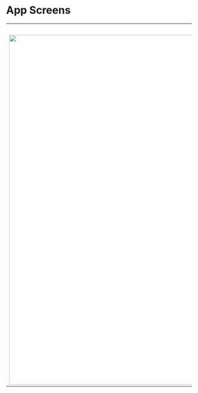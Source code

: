 # App Screens

<table>   
   <tr>
     <th>Overview</th>
   </tr>
   <tr>
     <td>
         <img src="https://user-images.githubusercontent.com/18363332/100520462-75770a80-31a6-11eb-8140-b6b8bac4c86f.gif" width="1200" height="950">
     </td> 
   </tr> 
</table>
